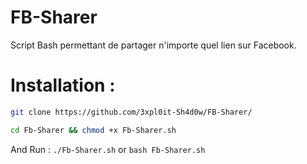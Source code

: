# FB-Sharer
Script Bash permettant de partager n'importe quel lien sur Facebook.

# Installation :
```bash
git clone https://github.com/3xpl0it-Sh4d0w/FB-Sharer/
```
```bash
cd Fb-Sharer && chmod +x Fb-Sharer.sh
```
And Run : ```./Fb-Sharer.sh``` or ```bash Fb-Sharer.sh```
